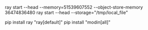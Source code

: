 ray start --head --memory=51539607552 --object-store-memory 36474836480
ray start --head --storage="/tmp/local_file"

pip install ray "ray[default]" 
pip install "modin[all]"